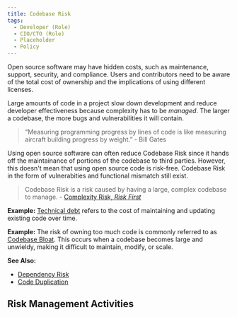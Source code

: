 ```yaml
---
title: Codebase Risk
tags: 
  - Developer (Role)
  - CIO/CTO (Role)
  - Placeholder
  - Policy
---
```


<BoxOut title="Codebase Risk" image="/img/bok/risks/codebase-risk.png">

Open source software may have hidden costs, such as maintenance, support, security, and compliance. Users and contributors need to be aware of the total cost of ownership and the implications of using different licenses.

Large amounts of code in a project slow down development and reduce developer effectiveness because complexity has to be _managed_.  The larger a codebase, the more bugs and vulnerabilities it will contain.

> “Measuring programming progress by lines of code is like measuring aircraft building progress by weight.” - Bill Gates

Using open source software can often reduce Codebase Risk since it hands off the maintainance of portions of the codebase to third parties.   However, this doesn't mean that using open source code is risk-free.  Codebase Risk in the form of vulnerabities and functional mismatch still exist. 

> Codebase Risk is a risk caused by having a large, complex codebase to manage.  - [Complexity Risk, _Risk First_](https://riskfirst.org/risks/Complexity-Risk#codebase-risk)

</BoxOut>

**Example:** [Technical debt](https://en.wikipedia.org/wiki/Technical_debt) refers to the cost of maintaining and updating existing code over time.

**Example:** The risk of owning too much code is commonly referred to as [Codebase Bloat](https://en.wikipedia.org/wiki/Code_bloat). This occurs when a codebase becomes large and unwieldy, making it difficult to maintain, modify, or scale. 

**See Also:** 

 - [Dependency Risk](Dependency-Risk)
 - [Code Duplication](../Measurements/Code-Duplication)

## Risk Management Activities

<BokTagList tag="Codebase Risk" filter="Activities" />